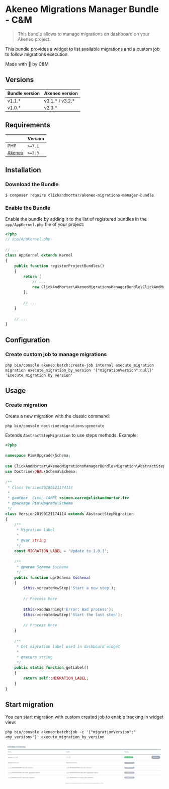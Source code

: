 # Akeneo Migrations Manager Bundle - C&M

> This bundle allows to manage migrations on dashboard on your Akeneo project.

This bundle provides a widget to list available migrations and a custom job to follow migrations execution.

Made with :blue_heart: by C&M

## Versions

| **Bundle version**  | **Akeneo version** |
| ------------- | ------------- |
| v1.1.*  | v3.1.* / v3.2.*  |
| v1.0.*  | v2.3.*  |

## Requirements

|                                     | Version |
| ----------------------------------- | ------- |
| PHP                                 | `>=7.1` |
| [Akeneo](https://www.akeneo.com/)   | `>=2.3` |

## Installation

### Download the Bundle

```console
$ composer require clickandmortar/akeneo-migrations-manager-bundle
```

### Enable the Bundle

Enable the bundle by adding it to the list of registered bundles
in the `app/AppKernel.php` file of your project:

```php
<?php
// app/AppKernel.php

// ...
class AppKernel extends Kernel
{
    public function registerProjectBundles()
    {
        return [
            // ...
            new ClickAndMortar\AkeneoMigrationsManagerBundle\ClickAndMortarAkeneoMigrationsManagerBundle(),
        ];

        // ...
    }

    // ...
}
```

## Configuration

### Create custom job to manage migrations

```
php bin/console akeneo:batch:create-job internal execute_migration migration execute_migration_by_version '{"migrationVersion":null}' 'Execute migration by version'
```

## Usage

### Create migration

Create a new migration with the classic command:

```
php bin/console doctrine:migrations:generate
```

Extends `AbstractStepMigration` to use steps methods. Example:

```php
<?php

namespace Pim\Upgrade\Schema;

use ClickAndMortar\AkeneoMigrationsManagerBundle\Migration\AbstractStepMigration;
use Doctrine\DBAL\Schema\Schema;

/**
 * Class Version20190121174114
 *
 * @author  Simon CARRE <simon.carre@clickandmortar.fr>
 * @package Pim\Upgrade\Schema
 */
class Version20190121174114 extends AbstractStepMigration
{
    /**
     * Migration label
     *
     * @var string
     */
    const MIGRATION_LABEL = 'Update to 1.0.1';

    /**
     * @param Schema $schema
     */
    public function up(Schema $schema)
    {
        $this->createNewStep('Start a new step');
        
        // Process here
        
        $this->addWarning('Error: Bad process');
        $this->createNewStep('Start the last step');
        
        // Process here
    }

    /**
     * Get migration label used in dashboard widget
     *
     * @return string
     */
    public static function getLabel()
    {
        return self::MIGRATION_LABEL;
    }
}

```

## Start migration

You can start migration with custom created job to enable tracking in widget view:

```
php bin/console akeneo:batch:job -c '{"migrationVersion":"<my_version>"}' execute_migration_by_version
```

![](./docs/img/dashboard_widget.png)
